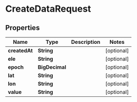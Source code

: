

# CreateDataRequest


## Properties

| Name | Type | Description | Notes |
|------------ | ------------- | ------------- | -------------|
|**createdAt** | **String** |  |  [optional] |
|**ele** | **String** |  |  [optional] |
|**epoch** | **BigDecimal** |  |  [optional] |
|**lat** | **String** |  |  [optional] |
|**lon** | **String** |  |  [optional] |
|**value** | **String** |  |  [optional] |



